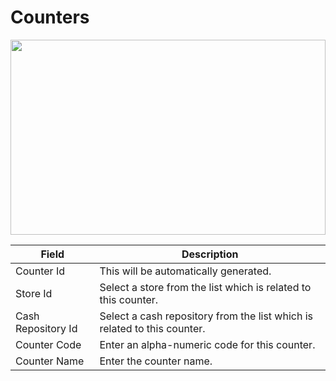 # Counters

<img src="" height="312px" width="100%">

| Field              | Description                                                              |
| ------------------ | ------------------------------------------------------------------------ |
| Counter Id         | This will be automatically generated.                                    |
| Store Id           | Select a store from the list which is related to this counter.           |
| Cash Repository Id | Select a cash repository from the list which is related to this counter. |
| Counter Code       | Enter an alpha-numeric code for this counter.                            |
| Counter Name       | Enter the counter name.                                                  |
